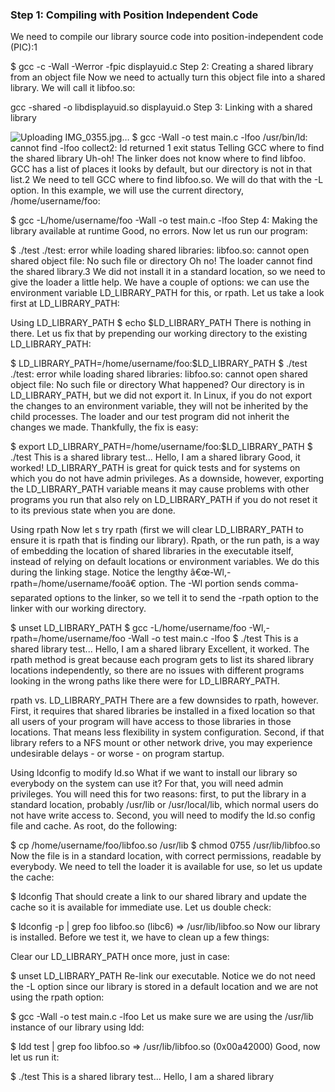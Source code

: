 ### Step 1: Compiling with Position Independent Code
We need to compile our library source code into position-independent code (PIC):1

$ gcc -c -Wall -Werror -fpic displayuid.c
Step 2: Creating a shared library from an object file
Now we need to actually turn this object file into a shared library. We will call it libfoo.so:

gcc -shared -o libdisplayuid.so displayuid.o
Step 3: Linking with a shared library

![Uploading IMG_0355.jpg…]()
$ gcc -Wall -o test main.c -lfoo
/usr/bin/ld: cannot find -lfoo
collect2: ld returned 1 exit status
Telling GCC where to find the shared library
Uh-oh! The linker does not know where to find libfoo. GCC has a list of places it looks by default, but our directory is not in that list.2 We need to tell GCC where to find libfoo.so. We will do that with the -L option. In this example, we will use the current directory, /home/username/foo:

$ gcc -L/home/username/foo -Wall -o test main.c -lfoo
Step 4: Making the library available at runtime
Good, no errors. Now let us run our program:

$ ./test
./test: error while loading shared libraries: libfoo.so: cannot open shared object file: No such file or directory
Oh no! The loader cannot find the shared library.3 We did not install it in a standard location, so we need to give the loader a little help. We have a couple of options: we can use the environment variable LD_LIBRARY_PATH for this, or rpath. Let us take a look first at LD_LIBRARY_PATH:

Using LD_LIBRARY_PATH
$ echo $LD_LIBRARY_PATH
There is nothing in there. Let us fix that by prepending our working directory to the existing LD_LIBRARY_PATH:

$ LD_LIBRARY_PATH=/home/username/foo:$LD_LIBRARY_PATH
$ ./test
./test: error while loading shared libraries: libfoo.so: cannot open shared object file: No such file or directory
What happened? Our directory is in LD_LIBRARY_PATH, but we did not 
export it. In Linux, if you do not export the changes to an environment variable, they will not be inherited by the child processes. The loader and our test program did not inherit the changes we made. Thankfully, the fix is easy:

$ export LD_LIBRARY_PATH=/home/username/foo:$LD_LIBRARY_PATH
$ ./test
This is a shared library test...
Hello, I am a shared library
Good, it worked! LD_LIBRARY_PATH is great for quick tests and for systems on which you do not have admin privileges. As a downside, however, exporting the LD_LIBRARY_PATH variable means it may cause problems with other programs you run that also rely on LD_LIBRARY_PATH if you do not reset it to its previous state when you are done.

Using rpath
Now let s try rpath (first we will clear LD_LIBRARY_PATH to ensure it is rpath that is finding our library). Rpath, or the run path, is a way of embedding the location of shared libraries in the executable itself, instead of relying on default locations or environment variables. We do this during the linking stage. Notice the lengthy â€œ-Wl,-rpath=/home/username/fooâ€ option. The -Wl portion sends comma-separated options to the linker, so we tell it to send the -rpath option to the linker with our working directory.

$ unset LD_LIBRARY_PATH
$ gcc -L/home/username/foo -Wl,-rpath=/home/username/foo -Wall -o test main.c -lfoo
$ ./test
This is a shared library test...
Hello, I am a shared library
Excellent, it worked. The rpath method is great because each program gets to list its shared library locations independently, so there are no issues with different programs looking in the wrong paths like there were for LD_LIBRARY_PATH.

rpath vs. LD_LIBRARY_PATH
There are a few downsides to rpath, however. First, it requires that shared libraries be installed in a fixed location so that all users of your program will have access to those libraries in those locations. That means less flexibility in system configuration. Second, if that library refers to a NFS mount or other network drive, you may experience undesirable delays - or worse - on program startup.

Using ldconfig to modify ld.so
What if we want to install our library so everybody on the system can use it? For that, you will need admin privileges. You will need this for two reasons: first, to put the library in a standard location, probably /usr/lib or /usr/local/lib, which normal users do not have write access to. Second, you will need to modify the ld.so config file and cache. As root, do the following:

$ cp /home/username/foo/libfoo.so /usr/lib
$ chmod 0755 /usr/lib/libfoo.so
Now the file is in a standard location, with correct permissions, readable by everybody. We need to tell the loader it is available for use, so let us update the cache:

$ ldconfig
That should create a link to our shared library and update the cache so it is available for immediate use. Let us double check:

$ ldconfig -p | grep foo
libfoo.so (libc6) => /usr/lib/libfoo.so
Now our library is installed. Before we test it, we have to clean up a few things:

Clear our LD_LIBRARY_PATH once more, just in case:

$ unset LD_LIBRARY_PATH
Re-link our executable. Notice we do not need the -L option since our library is stored in a default location and we are not using the rpath option:

$ gcc -Wall -o test main.c -lfoo
Let us make sure we are using the /usr/lib instance of our library using ldd:

$ ldd test | grep foo
libfoo.so => /usr/lib/libfoo.so (0x00a42000)
Good, now let us run it:

$ ./test
This is a shared library test...
Hello, I am a shared library

